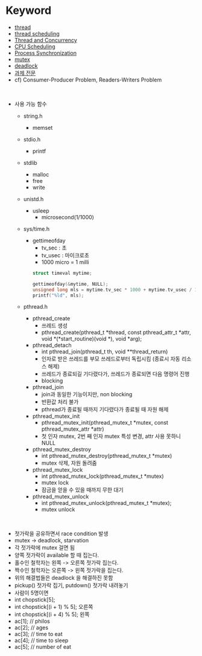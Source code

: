 # Keyword
- <a href="https://liltdevs.tistory.com/15">thread</a>
- <a href="https://liltdevs.tistory.com/78">thread scheduling</a>
- <a href="https://liltdevs.tistory.com/71">Thread and Concurrency</a>
- <a href="https://liltdevs.tistory.com/76">CPU Scheduling</a>
- <a href="https://liltdevs.tistory.com/83">Process Synchronization</a>
- <a href="https://liltdevs.tistory.com/84">mutex</a>
- <a href="https://liltdevs.tistory.com/88">deadlock</a>
- <a href="./subject.md">과제 전문</a>
- cf) Consumer-Producer Problem, Readers-Writers Problem

<br />

- 사용 가능 함수
	- string.h
		- memset
	- stdio.h
		- printf
	- stdlib
		- malloc
		- free
		- write
	- unistd.h
		- usleep
			- microsecond(1/1000)
	- sys/time.h
		- gettimeofday
			- tv_sec : 초
			- tv_usec : 마이크로초
			- 1000 micro = 1 milli
			```C
			struct timeval mytime;
			
			gettimeofday(&mytime, NULL);
			unsigned long mls = mytime.tv_sec * 1000 + mytime.tv_usec / 1000;
			printf("%ld", mls);
			```

	- pthread.h
		- pthread_create
			- 쓰레드 생성
			- pthread_create(pthread_t *thread, const pthread_attr_t *attr, void *(*start_routine)(void *), void *arg);
		- pthread_detach
			- int pthread_join(pthread_t th, void **thread_return)
			- 인자로 받은 쓰레드를 부모 쓰레드로부터 독립시킴 (종료시 자동 리소스 해제)
			- 쓰레드가 종료되길 기다렸다가, 쓰레드가 종료되면 다음 명령어 진행
			- blocking
		- pthread_join
			- join과 동일한 기능이지만, non blocking
			- 반환값 처리 불가
			- pthread가 종료될 때까지 기다렸다가 종료될 때 자원 해제
		- pthread_mutex_init
			- pthread_mutex_init(pthread_mutex_t *mutex, const pthread_mutex_attr *attr)
			- 첫 인자 mutex, 2번 째 인자 mutex 특성 변경, attr 사용 못하니 NULL
		- pthread_mutex_destroy
			- int pthread_mutex_destroy(pthread_mutex_t *mutex)
			- mutex 삭제, 자원 돌려줌
		- pthread_mutex_lock
			- int pthread_mutex_lock(pthread_mutex_t *mutex)
			- mutex lock
			- 잠금을 얻을 수 있을 때까지 무한 대기
		- pthread_mutex_unlock
			- int pthread_mutex_unlock(pthread_mutex_t *mutex);
			- mutex unlock

<br />

- 젓가락을 공유하면서 race condition 발생
- mutex -> deadlock, starvation
- 각 젓가락에 mutex 걸면 됨
- 양쪽 젓가락이 available 할 때 집는다.
- 홀수인 철학자는 왼쪽 -> 오른쪽 젓가락 집는다.
- 짝수인 철학자는 오른쪽 -> 왼쪽 젓가락을 집는다.
- 위의 해결법들은 deadlock 을 해결하진 못함
- pickup() 젓가락 집기, putdown() 젓가락 내려놓기
- 사람이 5명이면
- int chopstick[5];
- int chopstick[(i + 1) % 5]; 오른쪽
- int chopstick[(i + 4) % 5]; 왼쪽
- ac[1]; // philos
- ac[2]; // ages
- ac[3]; // time to eat
- ac[4]; // time to sleep
- ac[5]; // number of eat